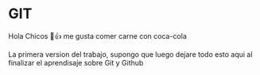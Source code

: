 # GIT
Hola Chicos 🙂👍 me gusta comer carne con coca-cola 

La primera version del trabajo, supongo que luego dejare todo esto aqui al finalizar el aprendisaje sobre Git y Github 